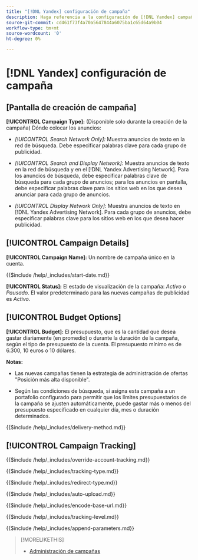 ```yaml
---
title: "[!DNL Yandex] configuración de campaña"
description: Haga referencia a la configuración de [!DNL Yandex] campañas.
source-git-commit: cd461f73f4a70a5647844a6075ba1c65d64a9b04
workflow-type: tm+mt
source-wordcount: '0'
ht-degree: 0%

---
```


# [!DNL Yandex] configuración de campaña

## \[Pantalla de creación de campaña\]

**[!UICONTROL Campaign Type]:** (Disponible solo durante la creación de la campaña) Dónde colocar los anuncios:

* *[!UICONTROL Search Network Only]:* Muestra anuncios de texto en la red de búsqueda. Debe especificar palabras clave para cada grupo de publicidad.

* *[!UICONTROL Search and Display Network]:* Muestra anuncios de texto en la red de búsqueda y en el [!DNL Yandex Advertising Network]. Para los anuncios de búsqueda, debe especificar palabras clave de búsqueda para cada grupo de anuncios; para los anuncios en pantalla, debe especificar palabras clave para los sitios web en los que desea anunciar para cada grupo de anuncios.

* *[!UICONTROL Display Network Only]:* Muestra anuncios de texto en [!DNL Yandex Advertising Network]. Para cada grupo de anuncios, debe especificar palabras clave para los sitios web en los que desea hacer publicidad.

## [!UICONTROL Campaign Details]

**[!UICONTROL Campaign Name]:** Un nombre de campaña único en la cuenta.

<!-- **[!UICONTROL Start date]:** -->

{{$include /help/_includes/start-date.md}}

**[!UICONTROL Status]:** El estado de visualización de la campaña: *Activo* o *Pausado*. El valor predeterminado para las nuevas campañas de publicidad es *Activo*.

## [!UICONTROL Budget Options]

**[!UICONTROL Budget]:** El presupuesto, que es la cantidad que desea gastar diariamente (en promedio) o durante la duración de la campaña, según el tipo de presupuesto de la cuenta. El presupuesto mínimo es de 6.300, 10 euros o 10 dólares.

**Notas:**

* Las nuevas campañas tienen la estrategia de administración de ofertas &quot;Posición más alta disponible&quot;.

* Según las condiciones de búsqueda, si asigna esta campaña a un portafolio configurado para permitir que los límites presupuestarios de la campaña se ajusten automáticamente, puede gastar más o menos del presupuesto especificado en cualquier día, mes o duración determinados.

<!-- **[!UICONTROL Delivery Method]:** -->

{{$include /help/_includes/delivery-method.md}}

## [!UICONTROL Campaign Tracking]

<!-- **[!UICONTROL Override Account Tracking]:** -->

{{$include /help/_includes/override-account-tracking.md}}

<!-- **[!UICONTROL Tracking Type]:** -->

{{$include /help/_includes/tracking-type.md}}

<!-- **[!UICONTROL Redirect Type]:** -->

{{$include /help/_includes/redirect-type.md}}

<!-- **[!UICONTROL Auto Upload]:** -->

{{$include /help/_includes/auto-upload.md}}

<!-- **[!UICONTROL Encode Base URL]:** -->

{{$include /help/_includes/encode-base-url.md}}

<!-- **[!UICONTROL Tracking Level]:** -->

{{$include /help/_includes/tracking-level.md}}

<!-- **[!UICONTROL Append Parameters]:** -->

{{$include /help/_includes/append-parameters.md}}

>[!MORELIKETHIS]
>
>* [Administración de campañas](/help/search-social-commerce/campaign-management/campaigns/campaign-manage.md)

